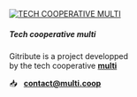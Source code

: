 <!-- IMAGES -->
<!-- <div class="columns is-multiline is-8 is-centered is-vcentered mt-6">

  <div class="column is-half has-text-centered">
    <img
      src="https://raw.githubusercontent.com/multi-coop/gitribute-documentation-content/main/images/logo_GITRIBUTE_title.png"
      alt="GITRIBUTE LOGO"
    />
  </div>
  <div class="column is-half has-text-centered">
    <a class=""
      href="https://www.multi.coop/"
      target="_blank">
      <img
        src="https://raw.githubusercontent.com/multi-coop/gitribute-documentation-content/main/images/logos/logo-multi-003.png"
        alt="TECH COOPERATIVE MULTI"
      />
    </a>
    </p>
  </div>
</div> -->

<!-- TEXTS -->
<div class="columns is-multiline is-8 is-centered mb-6">
  <!-- <div class="column is-half has-text-centered">
    <h5 class="has-text-centered pt-5 is-italic">
      Informations & contact
    </h5>
    <p class="has-text-centered">
      For more infos about Gitribute <br>
      contact us at
    </p>
    <p class="has-text-centered is-size-4 mt-6">
      📥 &nbsp;
      <a href="mailto:contact@multi.coop">
        <b>contact@multi.coop</b>
      </a>
    </p>
  </div> -->
  <div class="column is-half has-text-centered">
    <a class=""
      href="https://www.multi.coop/"
      target="_blank">
      <img
        src="https://raw.githubusercontent.com/multi-coop/gitribute-documentation-content/main/images/logos/logo-multi-003.png"
        alt="TECH COOPERATIVE MULTI"
      />
    </a>
    <h5 class="has-text-centered pt-5 is-italic">
      Tech cooperative multi
    </h5>
    <p class="has-text-centered">
      Gitribute is a project developped<br>
      by the tech cooperative 
      <a href="https://multi.coop" target="_blank">
        <b>multi</b>
      </a>
    </p>
    <p class="has-text-centered is-size-4 mt-6">
      <!-- 🌐 &nbsp;
      <a href="https://multi.coop" target="_blank">
        <b>multi.coop</b>
      </a> -->
      📥 &nbsp;
      <a href="mailto:contact@multi.coop">
        <b>contact@multi.coop</b>
      </a>
    </p>
  </div>
</div>
